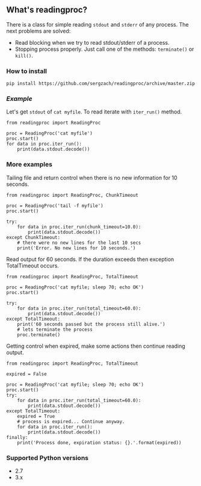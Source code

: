 ## What's readingproc?

There is a class for simple reading `stdout` and `stderr` of any process. 
The next problems are solved:
* Read blocking when we try to read stdout/stderr of a process. 
* Stopping process properly. Just call one of the methods: `terminate()` or `kill()`.

### How to install

`pip install https://github.com/sergzach/readingproc/archive/master.zip`

### *Example*

Let's get `stdout` of `cat myfile`. To read iterate with `iter_run()` method.

```
from readingproc import ReadingProc

proc = ReadingProc('cat myfile')
proc.start()
for data in proc.iter_run():
	print(data.stdout.decode())
```

### More examples

Tailing file and return control when there is no new information for 10 seconds.

```
from readingproc import ReadingProc, ChunkTimeout

proc = ReadingProc('tail -f myfile')
proc.start()

try:
	for data in proc.iter_run(chunk_timeout=10.0):
    	print(data.stdout.decode())
except ChunkTimeout:
	# there were no new lines for the last 10 secs
	print('Error. No new lines for 10 seconds.')	
```

Read output for 60 seconds. If the duration exceeds then exception TotalTimeout occurs.
```
from readingproc import ReadingProc, TotalTimeout

proc = ReadingProc('cat myfile; sleep 70; echo OK')
proc.start()

try:
	for data in proc.iter_run(total_timeout=60.0):
		print(data.stdout.decode())
except TotalTimeout:
	print('60 seconds passed but the process still alive.')
	# lets terminate the process
	proc.terminate()
```

Getting control when expired, make some actions then continue reading output.

```
from readingproc import ReadingProc, TotalTimeout

expired = False

proc = ReadingProc('cat myfile; sleep 70; echo OK')
proc.start()
try:
	for data in proc.iter_run(total_timeout=60.0):
		print(data.stdout.decode())
except TotalTimeout:
	expired = True
    # process is expired... Continue anyway.
    for data in proc.iter_run():
		print(data.stdout.decode())
finally:
	print('Process done, expiration status: {}.'.format(expired))
```


### Supported Python versions
* 2.7
* 3.x